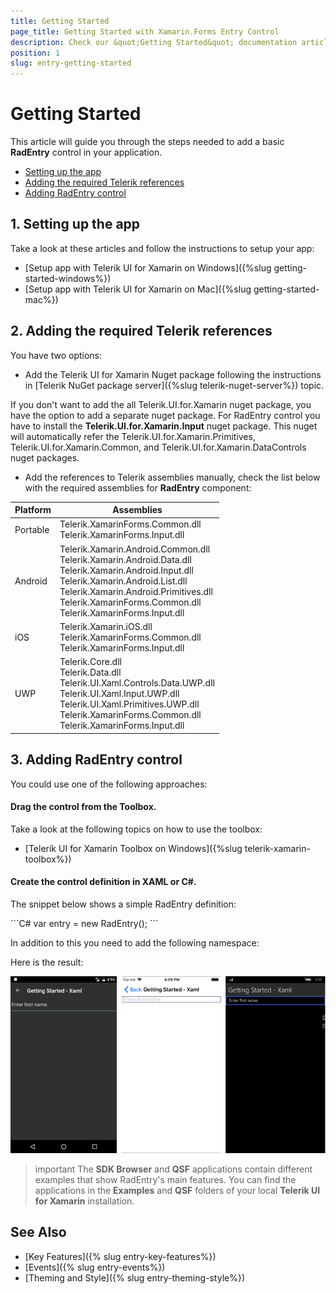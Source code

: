 ```yaml
---
title: Getting Started
page_title: Getting Started with Xamarin.Forms Entry Control
description: Check our &quot;Getting Started&quot; documentation article for Telerik Entry for Xamarin control.
position: 1
slug: entry-getting-started
---
```


# Getting Started
   
This article will guide you through the steps needed to add a basic **RadEntry** control in your application.

* [Setting up the app](#1-setting-up-the-app)
* [Adding the required Telerik references](#2-adding-the-required-telerik-references)
* [Adding RadEntry control](#3-adding-radentry-control)

## 1. Setting up the app

Take a look at these articles and follow the instructions to setup your app:

- [Setup app with Telerik UI for Xamarin on Windows]({%slug getting-started-windows%})
- [Setup app with Telerik UI for Xamarin on Mac]({%slug getting-started-mac%})

## 2. Adding the required Telerik references

You have two options:

* Add the Telerik UI for Xamarin Nuget package following the instructions in [Telerik NuGet package server]({%slug telerik-nuget-server%}) topic.

If you don't want to add the all Telerik.UI.for.Xamarin nuget package, you have the option to add a separate nuget package. For RadEntry control you have to install the **Telerik.UI.for.Xamarin.Input** nuget package. This nuget will automatically refer the Telerik.UI.for.Xamarin.Primitives, Telerik.UI.for.Xamarin.Common, and Telerik.UI.for.Xamarin.DataControls nuget packages.

* Add the references to Telerik assemblies manually, check the list below with the required assemblies for **RadEntry** component:

| Platform | Assemblies |
| -------- | ---------- |
| Portable | Telerik.XamarinForms.Common.dll<br/>Telerik.XamarinForms.Input.dll |
| Android  | Telerik.Xamarin.Android.Common.dll <br/>Telerik.Xamarin.Android.Data.dll <br/>Telerik.Xamarin.Android.Input.dll <br/>Telerik.Xamarin.Android.List.dll <br/> Telerik.Xamarin.Android.Primitives.dll <br/>Telerik.XamarinForms.Common.dll <br/>Telerik.XamarinForms.Input.dll |
| iOS      | Telerik.Xamarin.iOS.dll <br/>Telerik.XamarinForms.Common.dll <br/>Telerik.XamarinForms.Input.dll |
| UWP      | Telerik.Core.dll <br/>Telerik.Data.dll <br/>Telerik.UI.Xaml.Controls.Data.UWP.dll <br/> Telerik.UI.Xaml.Input.UWP.dll <br/>Telerik.UI.Xaml.Primitives.UWP.dll <br/>Telerik.XamarinForms.Common.dll <br/>Telerik.XamarinForms.Input.dll <br/>|


## 3. Adding RadEntry control

You could use one of the following approaches:

#### Drag the control from the Toolbox. 

Take a look at the following topics on how to use the toolbox:

* [Telerik UI for Xamarin Toolbox on Windows]({%slug telerik-xamarin-toolbox%})
	
#### Create the control definition in XAML or C#.

The snippet below shows a simple RadEntry definition:

<snippet id='entry-getting-started-xaml'/>
```C#
var entry = new RadEntry();
```

In addition to this you need to add the following namespace:

<snippet id='xmlns-telerikinput'/>
<snippet id='ns-telerikinput'/>

Here is the result:

![Entry Getting Started Example](images/entry_getting_started.png)

>important The **SDK Browser** and **QSF** applications contain different examples that show RadEntry's main features. You can find the applications in the **Examples** and **QSF** folders of your local **Telerik UI for Xamarin** installation.

## See Also

- [Key Features]({% slug entry-key-features%})
- [Events]({% slug entry-events%})
- [Theming and Style]({% slug entry-theming-style%})
